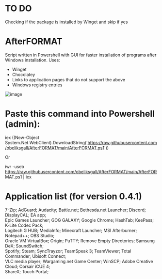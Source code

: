 # TO DO

Checking if the package is installed by Winget and skip if yes

# AfterFORMAT
Script written in Powershell with GUI for faster installation of programs after Windows installation.
Uses:
- Winget
- Chocolatey
- Links to application pages that do not support the above
- Windows registry entries

![image](https://user-images.githubusercontent.com/23260174/154798186-a205e77c-cb33-4e4e-abca-68892d02b17d.png)


# Paste this command into Powershell (admin):

iex ((New-Object System.Net.WebClient).DownloadString('https://raw.githubusercontent.com/obeliksgall/AfterFORMAT/main/AfterFORMAT.ps1'))

Or

iwr -useb https://raw.githubusercontent.com/obeliksgall/AfterFORMAT/main/AfterFORMAT.ps1 | iex


# Application list (for version 0.4.1)
7-Zip;  AdGuard;  Audacity;  Battle.net;  Bethesda.net Launcher;  Discord;  DisplayCAL;  EA app;  
Epic Games Launcher;  GOG GALAXY;  Google Chrome;  HashTab;  KeePass;  K-Lite Codec Pack;  
Logitech G HUB;  MediaInfo;  Minecraft Launcher;  MSI Afterburner;  Notepad++;  OBS Studio;  
Oracle VM VirtualBox;  Origin;  PuTTY; Remove Empty Directories;  Samsung DeX;  SoundSwitch;  
Spotify;  Steam;  SyncTrayzor;  TeamSpeak 3;  TeamViewer;  Total Commander;  Ubisoft Connect;  
VLC media player;  Wargaming.net Game Center;  WinSCP;  Adobe Creative Cloud;  Corsair iCUE 4;  
ShareX;  Touch Portal;  
